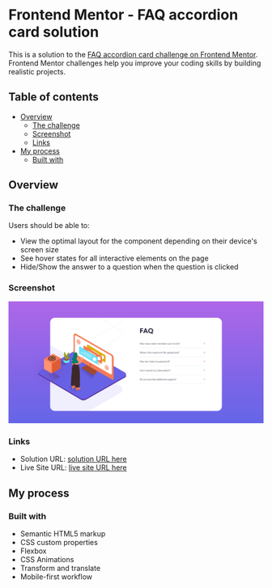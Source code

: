 # Frontend Mentor - FAQ accordion card solution

This is a solution to the [FAQ accordion card challenge on Frontend Mentor](https://www.frontendmentor.io/challenges/faq-accordion-card-XlyjD0Oam). Frontend Mentor challenges help you improve your coding skills by building realistic projects. 

## Table of contents

- [Overview](#overview)
  - [The challenge](#the-challenge)
  - [Screenshot](#screenshot)
  - [Links](#links)
- [My process](#my-process)
  - [Built with](#built-with)
  
## Overview

### The challenge

Users should be able to:

- View the optimal layout for the component depending on their device's screen size
- See hover states for all interactive elements on the page
- Hide/Show the answer to a question when the question is clicked

### Screenshot

![](./screenshot.png)

### Links

- Solution URL: [solution URL here](https://github.com/promisszn/faq-accordion-card/)
- Live Site URL: [live site URL here](https://promisszn.github.io/faq-accordion-card/)

## My process

### Built with

- Semantic HTML5 markup
- CSS custom properties
- Flexbox
- CSS Animations
- Transform and translate
- Mobile-first workflow
